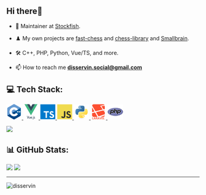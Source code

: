 <h2>Hi there👋</h2>

- 🔭 Maintainer at [Stockfish](https://github.com/official-stockfish/Stockfish).
- ♟️ My own projects are [fast-chess](https://github.com/Disservin/fast-chess) and [chess-library](https://github.com/Disservin/chess-library) and [Smallbrain](https://github.com/Disservin/Smallbrain).

- 🛠️ C++, PHP, Python, Vue/TS, and more.

- 📫 How to reach me **disservin.social@gmail.com**

<h2>💻 Tech Stack:</h2>

<a href="https://www.w3schools.com/cpp/" target="_blank" rel="noreferrer"> <img
src="https://raw.githubusercontent.com/devicons/devicon/master/icons/cplusplus/cplusplus-original.svg"
alt="cplusplus" width="40" height="40"/> </a> <a href="https://vuejs.org/"
target="_blank" rel="noreferrer"> <img
src="https://raw.githubusercontent.com/devicons/devicon/master/icons/vuejs/vuejs-original-wordmark.svg"
alt="vuejs" width="40" height="40"/> </a> <a
href="https://www.typescriptlang.org/" target="_blank" rel="noreferrer"> <img
src="https://raw.githubusercontent.com/devicons/devicon/master/icons/typescript/typescript-original.svg"
alt="typescript" width="40" height="40"/> </a> <a
href="https://developer.mozilla.org/en-US/docs/Web/JavaScript" target="_blank"
rel="noreferrer"> <img
src="https://raw.githubusercontent.com/devicons/devicon/master/icons/javascript/javascript-original.svg"
alt="javascript" width="40" height="40"/> </a> <a href="https://www.python.org"
target="_blank" rel="noreferrer"> <img
src="https://raw.githubusercontent.com/devicons/devicon/master/icons/python/python-original.svg"
alt="python" width="40" height="40"/> </a> <a href="https://laravel.com/"
target="_blank" rel="noreferrer"> <img
src="https://raw.githubusercontent.com/devicons/devicon/master/icons/laravel/laravel-plain-wordmark.svg"
alt="laravel" width="40" height="40"/> </a> <a href="https://www.php.net"
target="_blank" rel="noreferrer"> <img
src="https://raw.githubusercontent.com/devicons/devicon/master/icons/php/php-original.svg"
alt="php" width="40" height="40"/> </a>

<img style="height: 150px" src="https://github-readme-stats.vercel.app/api/top-langs/?username=Disservin&theme=bear&hide_border=true&include_all_commits=false&count_private=false&layout=compact">

<h2>📊 GitHub Stats:</h2>

<p float="left">
  <img style="height: 150px" src="https://github-readme-stats.vercel.app/api?username=Disservin&theme=bear&hide_border=true&include_all_commits=false&count_private=false" />
  <img style="height: 150px" src="https://github-readme-streak-stats.herokuapp.com/?user=Disservin&theme=bear&hide_border=true" />
</p>

---

<p align="left"> <img src="https://komarev.com/ghpvc/?username=disservin&label=Profile%20views&color=0e75b6&style=flat" alt="disservin" /> </p>

<!-- Created with the help of GPRM https://gprm.itsvg.in ) -->
